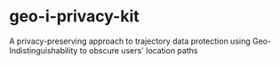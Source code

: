 # geo-i-privacy-kit
A privacy-preserving approach to trajectory data protection using Geo-Indistinguishability to obscure users' location paths
